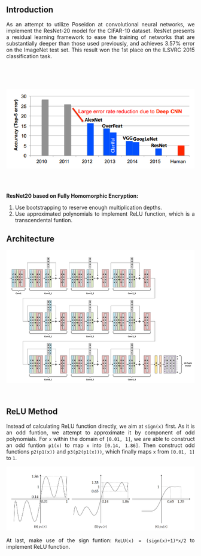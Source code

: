 ## Introduction

<div style="text-align: justify">

As an attempt to utilize Poseidon at convolutional neural networks, we implement the ResNet-20 model for the CIFAR-10 dataset. ResNet presents a residual learning framework to ease the training of networks that are substantially deeper than those used previously, and achieves 3.57% error on the ImageNet test set. This result won the 1st place on the ILSVRC 2015 classification task. 

<br>
<br>
<br>

![resnet](1.png)
<style>
    img[alt="resnet"]{
        width:800px;
    }
</style> 

<br>
<br>

**ResNet20 based on Fully Homomorphic Encryption:**
1. Use bootstrapping to reserve enough multiplication depths.
2. Use approximated polynomials to implement ReLU function, which is a transcendental funtion.


## Architecture

![architecture](2.png)
<style>
    img[alt="architecture"]{
        width:1000px;
    }
</style>

<br>

## ReLU Method

Instead of calculating ReLU function directly, we aim at `sign(x)` first. As it is an odd funtion, we attempt to approximate it by component of odd polynomials. For `x` within the domain of `[0.01, 1]`, we are able to construct an odd funtion `p1(x)` to map `x` into `[0.14, 1.86]`. Then construct odd functions `p2(p1(x))` and `p3(p2(p1(x)))`, which finally maps `x` from `[0.01, 1]` to `1`. 

![sign](3.png)
<style>
    img[alt="sign"]{
        width:800px;
    }
</style>

At last, make use of the sign funtion: `ReLU(x) = (sign(x)+1)*x/2` to implement ReLU function.

